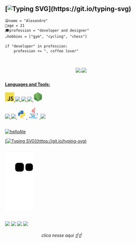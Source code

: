 ## [![Typing SVG](https://readme-typing-svg.demolab.com?font=Fira+Code&size=24&duration=3000&pause=1000&color=FFD700&width=435&lines=Salut!)](https://git.io/typing-svg)
<div>
 
    😃name = "Alexandre"
    👾age = 21
    🎓profession = "developer and designer"
    ☕hobbies = ["gym", "cycling", "chess"]

    if "developer" in profession:
        profession += ", coffee lover"

 
</div>


##

 <div align="center">
   <a href="https://github.com/helloAle"> <br>
    <img height="210em" align="center" src="https://github-readme-stats.vercel.app/api/top-langs/?username=helloAle&theme=nord" />
    <img height="210em" align="center" src="https://github-readme-stats.vercel.app/api?username=helloAle&show_icons=true&theme=nord&include_all_commits=true&count_private=true"/>
 </div> 
   
 ##
<h4>Languages and Tools:</h4>
 
<code><img height="30" src="https://raw.githubusercontent.com/github/explore/80688e429a7d4ef2fca1e82350fe8e3517d3494d/topics/javascript/javascript.png"></code>
<code><img height="30" src="https://upload.wikimedia.org/wikipedia/commons/thumb/4/4c/Typescript_logo_2020.svg/1200px-Typescript_logo_2020.svg.png"></code>
 <code><img height="30" src="https://cdn.jsdelivr.net/gh/devicons/devicon/icons/css3/css3-plain.svg"></code>
 <code><img height="30" src="https://cdn.jsdelivr.net/gh/devicons/devicon/icons/html5/html5-plain.svg"></code>
<code><img height="30" src="https://raw.githubusercontent.com/github/explore/80688e429a7d4ef2fca1e82350fe8e3517d3494d/topics/nodejs/nodejs.png"></code>

 <code><img height="30" src="https://cdn.jsdelivr.net/gh/devicons/devicon/icons/c/c-plain.svg"></code>
 <code><img height="30" src="https://cdn.jsdelivr.net/gh/devicons/devicon/icons/cplusplus/cplusplus-plain.svg"></code>
 <code><img height="30" src="https://raw.githubusercontent.com/devicons/devicon/master/icons/python/python-original.svg"></code>
 <code><img height="40" src="https://raw.githubusercontent.com/devicons/devicon/master/icons/java/java-original.svg"></code>
 <code><img height="30" src="https://cdn.jsdelivr.net/gh/devicons/devicon/icons/postgresql/postgresql-plain.svg"></code>
 
 ##
  
  <img align="center" alt="helloAle" height="158" src="https://media.giphy.com/media/6KGPoV1Z61IpDZyTeN/giphy.gif">
  
[![Typing SVG](https://readme-typing-svg.demolab.com?font=Fira+Code&size=14&duration=3000&pause=1000&color=FFD700&width=435&lines=Até+mais+e+obrigado+pelos+peixes!!)](https://git.io/typing-svg)
<!--   [![Typing SVG](https://readme-typing-svg.demolab.com?font=Fira+Code&size=24&duration=3000&pause=1000&color=38BDAE&width=435&lines=e+obrigado+pelos+peixes!)](https://git.io/typing-svg) -->
 
 ##
 
 ![Snake animation](https://github.com/helloAle/helloAle/blob/output/github-contribution-grid-snake.svg)
  
  ##
   <div>
        <div align="left">
        <a text align="left" href = "mailto:ale.oliveira.deet@gmail.com">
         <img align="center" src="https://img.shields.io/badge/-Gmail-%23333?style=for-the-badge&logo=gmail&logoColor=white"   target="_blank"></a>
        <a text align="left" href="https://www.linkedin.com/in/alexandre-oliveira-819ba6195/" target="_blank">
         <img align="center" src="https://img.shields.io/badge/-LinkedIn-%230077B5?style=for-the-badge&logo=linkedin&logoColor=white" target="_blank"></a> 
        <a href="https://discord.gg/TbpAYFjbfT" target="_blank">
         <img align="center" src="https://img.shields.io/badge/Discord-7289DA?style=for-the-badge&logo=discord&logoColor=white" target="_blank"></a> 
        <a href="https://www.instagram.com/szxand/" target="_blank">
         <img align="center" src="https://img.shields.io/badge/-Instagram-%23E4405F?style=for-the-badge&logo=instagram&logoColor=white"     target="_blank"></a>
         <h6 align="center">clica nesse aqui ☝☝ㅤㅤㅤㅤㅤㅤㅤㅤㅤㅤ</h6>
         </div>
   </div>
